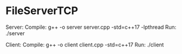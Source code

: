 # FileServerTCP

Server: 
        Compile: g++ -o server server.cpp -std=c++17 -lpthread
        Run: ./server

Client: 
        Compile: g++ -o client client.cpp -std=c++17
        Run: ./client